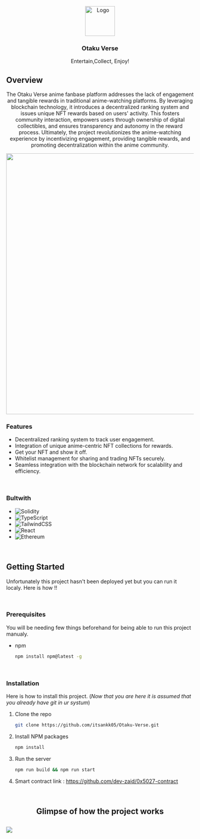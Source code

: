 <div align="center">
  <a href="https://github.com/othneildrew/Best-README-Template">
    <img src="https://slwehdbwpcxuqrwxmwqq.supabase.co/storage/v1/object/public/resources/Dragonball-removebg.png" alt="Logo" width="80" height="80">
  </a>

  <h3 align="center">Otaku Verse</h3>
  <p align="center">
    Entertain,Collect, Enjoy!
<!--     <br />
    <a href="https://github.com/othneildrew/Best-README-Template"><strong>Explore the docs »</strong></a>
    <br />
    <br />
    <a href="https://github.com/othneildrew/Best-README-Template">View Demo</a>
    ·
    <a href="https://github.com/othneildrew/Best-README-Template/issues">Report Bug</a>
    ·
    <a href="https://github.com/othneildrew/Best-README-Template/issues">Request Feature</a> -->
  </p>
</div>

## Overview

<p align="center">
    The Otaku Verse anime fanbase platform addresses the lack of engagement and tangible rewards in traditional anime-watching platforms. By leveraging blockchain technology, it introduces a decentralized ranking system and issues unique NFT rewards based on users' activity. This fosters community interaction, empowers users through ownership of digital collectibles, and ensures transparency and autonomy in the reward process. Ultimately, the project revolutionizes the anime-watching experience by incentivizing engagement, providing tangible rewards, and promoting decentralization within the anime community.
</p>


<p align="center">
    <img width="700" src="https://slwehdbwpcxuqrwxmwqq.supabase.co/storage/v1/object/public/nft-images/anime-removebg-preview%20(1).png">
</p>

### Features

- Decentralized ranking system to track user engagement.
- Integration of unique anime-centric NFT collections for rewards.
- Get your NFT and show it off.
- Whitelist management for sharing and trading NFTs securely.
- Seamless integration with the blockchain network for scalability and efficiency.

<br />

### Bultwith

* ![Solidity](https://img.shields.io/badge/Solidity-%23363636.svg?style=for-the-badge&logo=solidity&logoColor=white)
* ![TypeScript](https://img.shields.io/badge/typescript-%23007ACC.svg?style=for-the-badge&logo=typescript&logoColor=white)
* ![TailwindCSS](https://img.shields.io/badge/tailwindcss-%2338B2AC.svg?style=for-the-badge&logo=tailwind-css&logoColor=white)
* ![React](https://img.shields.io/badge/react-%2320232a.svg?style=for-the-badge&logo=react&logoColor=%2361DAFB)
* ![Ethereum](https://img.shields.io/badge/Ethereum-3C3C3D?style=for-the-badge&logo=Ethereum&logoColor=white)

<br />

## Getting Started

Unfortunately this project hasn't been deployed yet but you can run it localy. Here is how !!

<br />

### Prerequisites

You will be needing few things beforehand for being able to run this project manualy.
* npm
  ```sh
  npm install npm@latest -g
  ```
<br />
  
### Installation

Here is how to install this project. (*Now that you are here it is assumed that you already have git in ur systum*)

1. Clone the repo
   ```sh
   git clone https://github.com/itsankk05/Otaku-Verse.git
   ```
2. Install NPM packages
   ```sh
   npm install
   ```
3. Run the server
   ```sh
   npm run build && npm run start
   ```
3. Smart contract link : https://github.com/dev-zaid/0x5027-contract  

<br />

<h2 align="center"> Glimpse of how the project works <h2>

[<img src="https://github.com/itsankk05/Otaku-Verse/assets/91370904/92c5cb71-5a84-4767-8359-d38d792e4d67">](https://www.youtube.com/watch?v=YCM7l236sOA)
